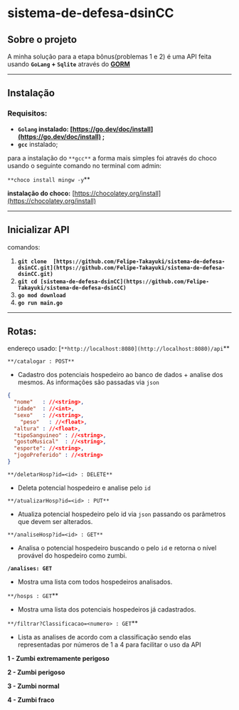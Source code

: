 # sistema-de-defesa-dsinCC

## **Sobre o projeto**

A minha solução para a etapa bônus(problemas 1 e 2) é uma API feita usando **`GoLang` + `Sqlite`** através do **[GORM](https://gorm.io/index.html)** 

---

## **Instalação**

### Requisitos:

- **`Golang` [](https://go.dev/doc/install)instalado: [https://go.dev/doc/install](https://go.dev/doc/install) ;**
- **`gcc`** instalado;

 para a instalação do `**gcc**` a forma mais simples foi através do choco usando o seguinte comando no terminal com admin:

`**choco install mingw -y`** 

**instalação do choco:** [https://chocolatey.org/install](https://chocolatey.org/install) 

---

## Inicializar API

comandos:

1. **`git clone  [https://github.com/Felipe-Takayuki/sistema-de-defesa-dsinCC.git](https://github.com/Felipe-Takayuki/sistema-de-defesa-dsinCC.git)`** 
2. **`git cd [sistema-de-defesa-dsinCC](https://github.com/Felipe-Takayuki/sistema-de-defesa-dsinCC)`**
3. **`go mod download`** 
4. **`go run main.go`**

---

## **Rotas:**

endereço usado: [`**http://localhost:8080](http://localhost:8080)/api`**       

`**/catalogar : POST**`

- Cadastro dos potenciais hospedeiro ao banco de dados + analise dos mesmos. As informações são passadas via `json`

```json
{ 
  "nome"   : //<string>,
  "idade"  : //<int>,
  "sexo"   : //<string>,
	"peso"   : //<float>,
  "altura" : //<float>,
  "tipoSanguineo" : //<string>,
  "gostoMusical"  : //<string>,
  "esporte": //<string>,
  "jogoPreferido" : //<string>
}
```

`**/deletarHosp?id=<id> : DELETE**`

- Deleta potencial hospedeiro e analise pelo `id`
    
    

`**/atualizarHosp?id=<id> : PUT**`

- Atualiza potencial hospedeiro pelo id via `json` passando os parâmetros que devem ser alterados.

`**/analiseHosp?id=<id> : GET**`

- Analisa o potencial hospedeiro buscando o pelo `id` e retorna o nível provável do hospedeiro como zumbi.

**`/analises: GET`**

- Mostra uma lista com todos hospedeiros analisados.

`**/hosps : GET`**    

- Mostra uma lista dos potenciais hospedeiros já cadastrados.

`**/filtrar?Classificacao=<numero> : GET`** 

- Lista as analises de acordo com a classificação sendo elas representadas por números de 1 a 4 para facilitar o uso da API

**1 - Zumbi extremamente perigoso** 

**2 - Zumbi perigoso** 

**3 - Zumbi normal** 

**4 - Zumbi fraco**
